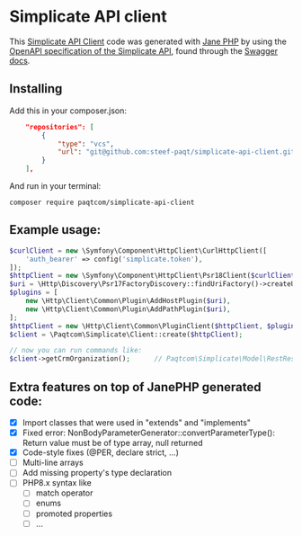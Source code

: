 # Simplicate API client

This [Simplicate API Client](https://developer.simplicate.com/getting-started) code was generated with 
[Jane PHP](https://github.com/janephp/janephp) by using the 
[OpenAPI specification of the Simplicate API](https://developer.simplicate.com/swagger.json), found through the 
[Swagger docs](https://developer.simplicate.com/explore).

## Installing

Add this in your composer.json:
```json
    "repositories": [
        {
            "type": "vcs",
            "url": "git@github.com:steef-paqt/simplicate-api-client.git"
        }
    ],
```

And run in your terminal:
```
composer require paqtcom/simplicate-api-client
```

## Example usage:

```php
$curlClient = new \Symfony\Component\HttpClient\CurlHttpClient([
    'auth_bearer' => config('simplicate.token'),
]);
$httpClient = new \Symfony\Component\HttpClient\Psr18Client($curlClient);
$uri = \Http\Discovery\Psr17FactoryDiscovery::findUriFactory()->createUri('https://{yourdomain}.simplicate.nl/api/v2/');
$plugins = [
    new \Http\Client\Common\Plugin\AddHostPlugin($uri),
    new \Http\Client\Common\Plugin\AddPathPlugin($uri),
];
$httpClient = new \Http\Client\Common\PluginClient($httpClient, $plugins);
$client = \Paqtcom\Simplicate\Client::create($httpClient);

// now you can run commands like:
$client->getCrmOrganization();      // Paqtcom\Simplicate\Model\RestResultOrganizations
```

## Extra features on top of JanePHP generated code:

- [x] Import classes that were used in "extends" and "implements"
- [x] Fixed error: NonBodyParameterGenerator::convertParameterType(): Return value must be of type array, null returned
- [x] Code-style fixes (@PER, declare strict, ...)
- [ ] Multi-line arrays
- [ ] Add missing property's type declaration
- [ ] PHP8.x syntax like
    - [ ] match operator
    - [ ] enums
    - [ ] promoted properties
    - [ ] ...
